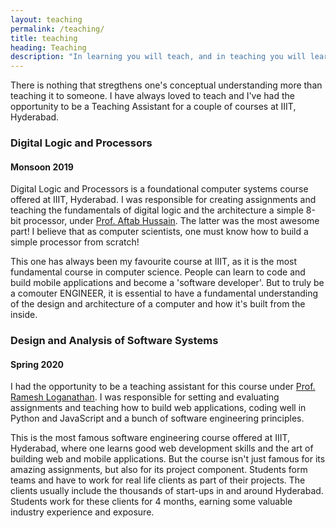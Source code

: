 ```yaml
---
layout: teaching
permalink: /teaching/
title: teaching
heading: Teaching
description: "In learning you will teach, and in teaching you will learn"
---
```


There is nothing that stregthens one's conceptual understanding more than teaching it to someone. I have always loved to teach and I've had the opportunity to be a Teaching Assistant for a couple of courses at IIIT, Hyderabad. 

### Digital Logic and Processors
#### Monsoon 2019

Digital Logic and Processors is a foundational computer systems course offered at IIIT, Hyderabad. I was responsible for creating assignments and teaching the fundamentals of digital logic and the architecture a simple 8-bit processor, under [Prof. Aftab Hussain](https://scholar.google.com/citations?user=iDfsQv0AAAAJ&hl=en). The latter was the most awesome part! I believe that as computer scientists, one must know how to build a simple processor from scratch! 

This one has always been my favourite course at IIIT, as it is the most fundamental course in computer science. People can learn to code and build mobile applications and become a 'software developer'. But to truly be a comouter ENGINEER, it is essential to have a fundamental understanding of the design and architecture of a computer and how it's built from the inside. 

### Design and Analysis of Software Systems
#### Spring 2020

I had the opportunity to be a teaching assistant for this course under [Prof. Ramesh Loganathan](https://www.linkedin.com/in/rameshl/?originalSubdomain=in). I was responsible for setting and evaluating assignments and teaching how to build web applications, coding well in Python and JavaScript and a bunch of software engineering principles.   

This is the most famous software engineering course offered at IIIT, Hyderabad, where one learns good web development skills and the art of building web and mobile applications. But the course isn't just famous for its amazing assignments, but also for its project component. Students form teams and have to work for real life clients as part of their projects. The clients usually include the thousands of start-ups in and around Hyderabad. Students work for these clients for 4 months, earning some valuable industry experience and exposure. 

